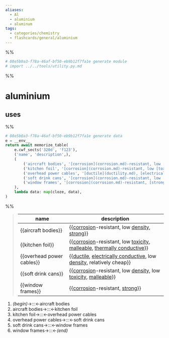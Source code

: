 ```yaml
---
aliases:
  - Al
  - aluminium
  - aluminum
tags:
  - categories/chemistry
  - flashcards/general/aluminium
---
```


%%
```Python
# 08e5b0a3-f78a-46af-bf50-eb9b12f7fa1e generate module
# import ../../tools/utility.py.md
```
%%

# aluminium

## uses

%%
```Python
# 08e5b0a3-f78a-46af-bf50-eb9b12f7fa1e generate data
e = __env__
return await memorize_table(
	e.cwf_sects('320d', 'f123'),
	('name', 'description',),
	(
		('aircraft bodies', '[corrosion](corrosion.md)-resistant, low [density](density.md), [strong](strength%20of%20materials.md)',),
		('kitchen foil', '[corrosion](corrosion.md)-resistant, low [toxicity](toxicity.md), [malleable](malleable.md), [thermally conductive](thermal%20conductivity.md)',),
		('overhead power cables', '[ductile](ductility.md), [electrically conductive](electrical%20conductivity.md), low [density](density.md), relatively cheap',),
		('soft drink cans', '[corrosion](corrosion.md)-resistant, low [density](density.md), low [toxicity](toxicity.md), [malleable](malleability.md)',),
		('window frames', '[corrosion](corrosion.md)-resistant, [strong](strength%20of%20materials.md)',),
	),
	lambda data: map(cloze, data),
)
```
%%

<!--08e5b0a3-f78a-46af-bf50-eb9b12f7fa1e generate section="320d"--><!-- The following content is generated at 2023-03-21T16:20:25.313146+08:00. Any edits will be overridden! -->

> | name | description |
> |-|-|
> | {{aircraft bodies}} | {{[corrosion](corrosion.md)-resistant, low [density](density.md), [strong](strength%20of%20materials.md)}} |
> | {{kitchen foil}} | {{[corrosion](corrosion.md)-resistant, low [toxicity](toxicity.md), [malleable](malleable.md), [thermally conductive](thermal%20conductivity.md)}} |
> | {{overhead power cables}} | {{[ductile](ductility.md), [electrically conductive](electrical%20conductivity.md), low [density](density.md), relatively cheap}} |
> | {{soft drink cans}} | {{[corrosion](corrosion.md)-resistant, low [density](density.md), low [toxicity](toxicity.md), [malleable](malleability.md)}} |
> | {{window frames}} | {{[corrosion](corrosion.md)-resistant, [strong](strength%20of%20materials.md)}} | <!--SR:!2023-10-01,42,210!2024-02-12,179,230!2023-10-20,131,270!2023-09-17,98,230!2024-05-07,270,290!2023-09-07,24,130!2023-12-26,203,310!2023-10-25,92,210!2024-02-01,240,330!2024-02-03,172,230-->

<!--/08e5b0a3-f78a-46af-bf50-eb9b12f7fa1e-->

<!--08e5b0a3-f78a-46af-bf50-eb9b12f7fa1e generate section="f123"--><!-- The following content is generated at 2023-03-21T16:20:25.339364+08:00. Any edits will be overridden! -->

1. _(begin)_→:::←aircraft bodies <!--SR:!2023-12-25,202,310!2024-04-07,292,330-->
2. aircraft bodies→:::←kitchen foil <!--SR:!2023-11-23,128,250!2024-04-12,249,270-->
3. kitchen foil→:::←overhead power cables <!--SR:!2024-04-27,255,270!2023-10-02,41,210-->
4. overhead power cables→:::←soft drink cans <!--SR:!2023-09-25,124,290!2024-01-15,181,250-->
5. soft drink cans→:::←window frames <!--SR:!2024-02-09,186,270!2024-01-14,180,250-->
6. window frames→:::←_(end)_ <!--SR:!2024-02-13,247,330!2024-01-11,219,310-->

<!--/08e5b0a3-f78a-46af-bf50-eb9b12f7fa1e-->
